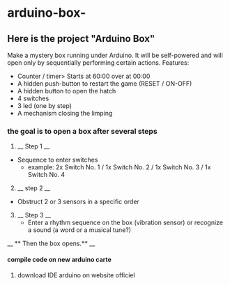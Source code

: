# arduino-box-

## Here is the project "Arduino Box"


Make a mystery box running under Arduino. It will be self-powered and will open only by sequentially performing certain actions.
Features:
- Counter / timer> Starts at 60:00 over at 00:00
- A hidden push-button to restart the game (RESET / ON-OFF)
- A hidden button to open the hatch
- 4 switches
- 3 led (one by step)
- A mechanism closing the limping


### the goal is to open a box after several steps

1. __ Step 1 __
  * Sequence to enter switches
      - example: 2x Switch No. 1 / 1x Switch No. 2 / 1x Switch No. 3 / 1x Switch No. 4

2. __ step 2 __
  * Obstruct 2 or 3 sensors in a specific order

3. __ Step 3 __
    * Enter a rhythm sequence on the box (vibration sensor) or recognize a sound (a word or a musical tune?)

__ ** Then the box opens.** __

#### compile code on new arduino carte

  1. download IDE arduino on website officiel
